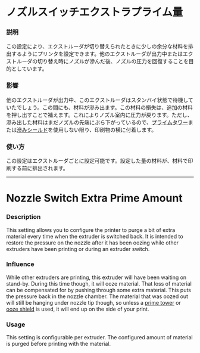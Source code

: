 ノズルスイッチエクストラプライム量
====
### **説明**
この設定により、エクストルーダが切り替えられたときに少しの余分な材料を排出するようにプリンタを設定できます。他のエクストルーダが出力中またはエクストルーダの切り替え時にノズルが滲んだ後、ノズルの圧力を回復することを目的としています。

### **影響**
他のエクストルーダが出力中、このエクストルーダはスタンバイ状態で待機していたでしょう。この間にも、材料が滲み出ます。この材料の損失は、追加の材料を押し出すことで補えます。これによりノズル室内に圧力が戻ります。ただし、滲み出した材料はまだノズルの先端にぶら下がっているので、[プライムタワー](prime_tower_enable.md)または[滲みシールド](ooze_shield_enabled.md)を使用しない限り、印刷物の横に付着します。

### **使い方**
この設定はエクストルーダごとに設定可能です。設定した量の材料が、材料で印刷する前に排出されます。

---

Nozzle Switch Extra Prime Amount
====
### **Description**
This setting allows you to configure the printer to purge a bit of extra material every time when the extruder is switched back. It is intended to restore the pressure on the nozzle after it has been oozing while other extruders have been printing or during an extruder switch.

### **Influence**
While other extruders are printing, this extruder will have been waiting on stand-by. During this time though, it will ooze material. That loss of material can be compensated for by pushing through some extra material. This puts the pressure back in the nozzle chamber. The material that was oozed out will still be hanging under nozzle tip though, so unless a [prime tower](prime_tower_enable.md) or [ooze shield](ooze_shield_enabled.md) is used, it will end up on the side of your print. 

### **Usage**
This setting is configurable per extruder. The configured amount of material is purged before printing with the material.


